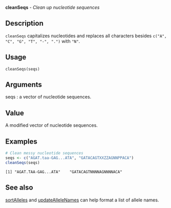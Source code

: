 **cleanSeqs** - *Clean up nucleotide sequences*

Description
--------------------

`cleanSeqs` capitalizes nucleotides and replaces all characters 
besides `c("A", "C", "G", "T", "-", ".")` with `"N"`.


Usage
--------------------
```
cleanSeqs(seqs)
```

Arguments
-------------------

seqs
:   a vector of nucleotide sequences.




Value
-------------------

A modified vector of nucleotide sequences.



Examples
-------------------

```R
# Clean messy nucleotide sequences
seqs <- c("AGAT.taa-GAG...ATA", "GATACAGTXXZZAGNNPPACA")
cleanSeqs(seqs)
```


```
[1] "AGAT.TAA-GAG...ATA"    "GATACAGTNNNNAGNNNNACA"

```



See also
-------------------

[sortAlleles](sortAlleles.md) and [updateAlleleNames](updateAlleleNames.md) can
help format a list of allele names.






